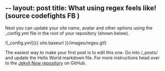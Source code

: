 --
layout: post
title: What using regex feels like! (source codefights FB )
---

Next you can update your site name, avatar and other options using the _config.yml file in the root of your repository (shown below).

![_config.yml]({{ site.baseurl }}/images/regex.gif)

The easiest way to make your first post is to edit this one. Go into /_posts/ and update the Hello World markdown file. For more instructions head over to the [Jekyll Now repository](https://github.com/barryclark/jekyll-now) on GitHub.
